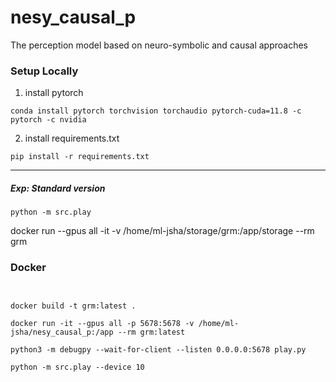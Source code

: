 # nesy_causal_p

The perception model based on neuro-symbolic and causal approaches

### Setup Locally

1. install pytorch

```
conda install pytorch torchvision torchaudio pytorch-cuda=11.8 -c pytorch -c nvidia
```

2. install requirements.txt

``` 
pip install -r requirements.txt
```

----

##### Exp: Standard version

``` 
python -m src.play
```

docker run --gpus all -it -v /home/ml-jsha/storage/grm:/app/storage --rm grm 



### Docker
```


docker build -t grm:latest .

docker run -it --gpus all -p 5678:5678 -v /home/ml-jsha/nesy_causal_p:/app --rm grm:latest
  
python3 -m debugpy --wait-for-client --listen 0.0.0.0:5678 play.py

python -m src.play --device 10
 
```



